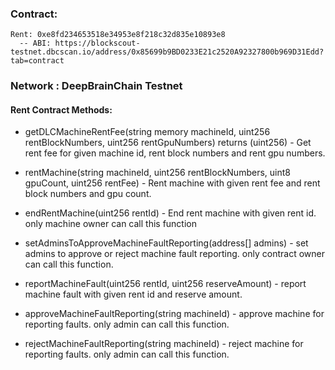 ### Contract:
    Rent: 0xe8fd234653518e34953e8f218c32d835e10893e8
      -- ABI: https://blockscout-testnet.dbcscan.io/address/0x85699b9BD0233E21c2520A92327800b969D31Edd?tab=contract

### Network : DeepBrainChain Testnet

#### Rent Contract Methods:

* getDLCMachineRentFee(string memory machineId, uint256 rentBlockNumbers, uint256 rentGpuNumbers) returns (uint256) - Get rent fee for given machine id, rent block numbers and rent gpu numbers.

* rentMachine(string  machineId, uint256 rentBlockNumbers, uint8 gpuCount, uint256 rentFee) - Rent machine with given rent fee and rent block numbers and gpu count.

* endRentMachine(uint256 rentId) - End rent machine with given rent id. only machine owner can call this function

* setAdminsToApproveMachineFaultReporting(address[] admins) - set admins to approve or reject machine fault reporting. only contract owner can call this function.

* reportMachineFault(uint256 rentId, uint256 reserveAmount) - report machine fault with given rent id and reserve amount.

* approveMachineFaultReporting(string machineId) - approve machine for reporting faults. only admin can call this function.

* rejectMachineFaultReporting(string machineId) - reject machine for reporting faults. only admin can call this function.
